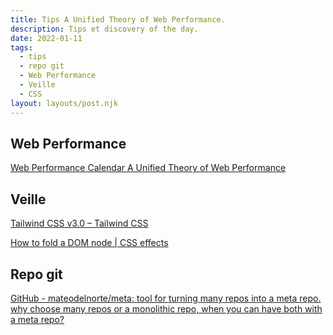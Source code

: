 ```yaml
---
title: Tips A Unified Theory of Web Performance.
description: Tips et discovery of the day.
date: 2022-01-11
tags:
  - tips
  - repo git
  - Web Performance
  - Veille
  - CSS
layout: layouts/post.njk
---
```


## Web Performance
[Web Performance Calendar A Unified Theory of Web Performance](https://calendar.perfplanet.com/2021/a-unified-theory-of-web-performance/)

## Veille

[Tailwind CSS v3.0 – Tailwind CSS](https://tailwindcss.com/blog/tailwindcss-v3)

[How to fold a DOM node | CSS effects](https://www.joshwcomeau.com/react/folding-the-dom/)

## Repo git

[GitHub - mateodelnorte/meta: tool for turning many repos into a meta repo. why choose many repos or a monolithic repo, when you can have both with a meta repo?](https://github.com/mateodelnorte/meta)
